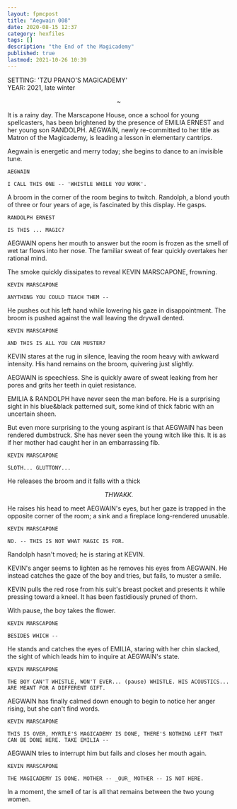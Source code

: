 ```yaml
---
layout: fpmcpost
title: "Aegwain 008"
date: 2020-08-15 12:37
category: hexfiles
tags: []
description: "the End of the Magicademy"
published: true
lastmod: 2021-10-26 10:39
---
```

[//]: # (  8/15/20  -added)
[//]: # ( 10/15/21  -linkout removed)
[//]: # ( 10/26/21  -moved to hexfiles)

SETTING: 'TZU PRANO'S MAGICADEMY'<br/>
YEAR: 2021, late winter

<center>~</center>

It is a rainy day. The Marscapone House, once a school for young spellcasters, has been brightened by the presence of EMILIA ERNEST and her young son RANDOLPH. AEGWAIN, newly re-committed to her title as Matron of the Magicademy, is leading a lesson in elementary cantrips.

Aegwain is energetic and merry today; she begins to dance to an invisible tune. 

```
AEGWAIN 

I CALL THIS ONE -- 'WHISTLE WHILE YOU WORK'.
```

A broom in the corner of the room begins to twitch. Randolph, a blond youth of three or four years of age, is fascinated by this display. He gasps.

```
RANDOLPH ERNEST 

IS THIS ... MAGIC? 
```

AEGWAIN opens her mouth to answer but the room is frozen as the smell of wet tar flows into her nose. The familiar sweat of fear quickly overtakes her rational mind. 

The smoke quickly dissipates to reveal KEVIN MARSCAPONE, frowning.

```
KEVIN MARSCAPONE

ANYTHING YOU COULD TEACH THEM -- 
```

He pushes out his left hand while lowering his gaze in disappointment. The broom is pushed against the wall leaving the drywall dented.

```
KEVIN MARSCAPONE 

AND THIS IS ALL YOU CAN MUSTER? 
```

KEVIN stares at the rug in silence, leaving the room heavy with awkward intensity. His hand remains on the broom, quivering just slightly.

AEGWAIN is speechless. She is quickly aware of sweat leaking from her pores and grits her teeth in quiet resistance. 

EMILIA & RANDOLPH have never seen the man before. He is a surprising sight in his blue&black patterned suit, some kind of thick fabric with an uncertain sheen. 

But even more surprising to the young aspirant is that AEGWAIN has been rendered dumbstruck. She has never seen the young witch like this. It is as if her mother had caught her in an embarrassing fib. 

```
KEVIN MARSCAPONE 

SLOTH... GLUTTONY... 
```

He releases the broom and it falls with a thick 

<center><i>THWAKK.</i></center>

He raises his head to meet AEGWAIN's eyes, but her gaze is trapped in the opposite corner of the room; a sink and a fireplace long-rendered unusable.

```
KEVIN MARSCAPONE 

NO. -- THIS IS NOT WHAT MAGIC IS FOR. 
``` 

Randolph hasn't moved; he is staring at KEVIN.

KEVIN's anger seems to lighten as he removes his eyes from AEGWAIN. He instead catches the gaze of the boy and tries, but fails, to muster a smile.

KEVIN pulls the red rose from his suit's breast pocket and presents it while pressing toward a kneel. It has been fastidiously pruned of thorn. 

With pause, the boy takes the flower.

```
KEVIN MARSCAPONE 

BESIDES WHICH --
```

He stands and catches the eyes of EMILIA, staring with her chin slacked, the sight of which leads him to inquire at AEGWAIN's state. 

```
KEVIN MARSCAPONE 

THE BOY CAN'T WHISTLE, WON'T EVER... (pause) WHISTLE. HIS ACOUSTICS... ARE MEANT FOR A DIFFERENT GIFT.
```

AEGWAIN has finally calmed down enough to begin to notice her anger rising, but she can't find words.

```
KEVIN MARSCAPONE 

THIS IS OVER, MYRTLE'S MAGICADEMY IS DONE, THERE'S NOTHING LEFT THAT CAN BE DONE HERE. TAKE EMILIA --
```

AEGWAIN tries to interrupt him but fails and closes her mouth again. 

```
KEVIN MARSCAPONE 

THE MAGICADEMY IS DONE. MOTHER -- _OUR_ MOTHER -- IS NOT HERE.
```

In a moment, the smell of tar is all that remains between the two young women.


